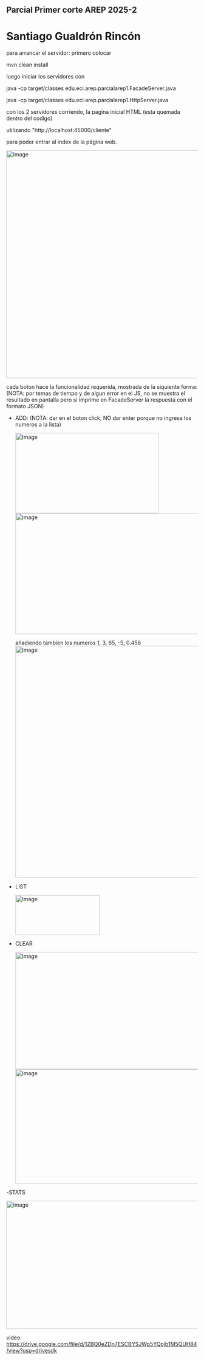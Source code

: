 ## Parcial Primer corte AREP 2025-2
# Santiago Gualdrón Rincón
para arrancar el servidor:
primero colocar 

mvn clean install

luego iniciar los servidores con 

java -cp target/classes edu.eci.arep.parcialarep1.FacadeServer.java

java -cp target/classes edu.eci.arep.parcialarep1.HttpServer.java

con los 2 servidores corriendo, la pagina inicial HTML (esta quemada dentro del codigo)

utilizando "http://localhost:45000/cliente"

para poder entrar al index de la página web.

<img width="819" height="599" alt="image" src="https://github.com/user-attachments/assets/246b0bc1-b755-4de3-b46a-2361bea21b63" />

cada boton hace la funcionalidad requerida, mostrada de la siquiente forma:
(NOTA: por temas de tiempo y de algun error en el JS, no se muestra el resultado en pantalla pero si imprime en FacadeServer la respuesta con el formato JSON)

- ADD: (NOTA: dar en el boton click, NO dar enter porque no ingresa los numeros a la lista)
  
  <img width="377" height="211" alt="image" src="https://github.com/user-attachments/assets/e5cb5cc9-f310-4e57-acef-036fcd5d26e8" />
  <img width="941" height="318" alt="image" src="https://github.com/user-attachments/assets/74b6bd76-caba-492e-a783-bf12d077a540" />

  añadiendo tambien los numeros 1, 3, 65, -5, 0.456
  <img width="1008" height="610" alt="image" src="https://github.com/user-attachments/assets/70fae5fe-4916-45ad-b1dd-1b3030011243" />

- LIST

  <img width="222" height="105" alt="image" src="https://github.com/user-attachments/assets/bf7754d4-cd09-4a08-abc5-30cb7d98623d" />

- CLEAR

  <img width="958" height="308" alt="image" src="https://github.com/user-attachments/assets/b181ffcc-7743-4065-b272-e2779f4f24e9" />
  <img width="1011" height="301" alt="image" src="https://github.com/user-attachments/assets/7e3cf556-1138-4c23-aa57-1e830f5f6978" />


-STATS

  <img width="1131" height="337" alt="image" src="https://github.com/user-attachments/assets/2dbabaa3-d63c-4cc8-97ce-56ab8420595f" />

video:
https://drive.google.com/file/d/1ZBQ0eZDn7ESCBYSJWp5YQpjb1M5QUH84/view?usp=drivesdk


